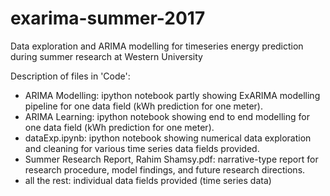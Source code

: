 # exarima-summer-2017
Data exploration and ARIMA modelling for timeseries energy prediction during summer research at Western University

Description of files in 'Code':

* ARIMA Modelling: ipython notebook partly showing ExARIMA modelling pipeline for one data field (kWh prediction for one meter).
* ARIMA Learning: ipython notebook showing end to end modelling for one data field (kWh prediction for one meter).
* dataExp.ipynb: ipython notebook showing numerical data exploration and cleaning for various time series data fields provided.
* Summer Research Report, Rahim Shamsy.pdf: narrative-type report for research procedure, model findings, and future research directions.
* all the rest: individual data fields provided (time series data)


